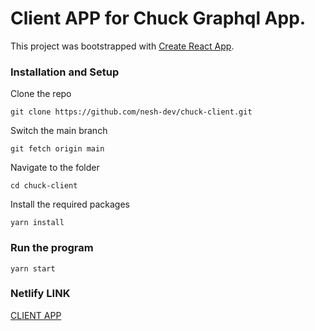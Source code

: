 # Client APP for Chuck Graphql App.

This project was bootstrapped with [Create React App](https://github.com/facebook/create-react-app).

### Installation and Setup 
Clone the repo 

`git clone https://github.com/nesh-dev/chuck-client.git`

Switch the main branch 

`git fetch origin main`

Navigate to the folder 

`cd chuck-client`

Install the required packages 

`yarn install`

### Run the program 

 `yarn start`

### Netlify LINK
[CLIENT APP ](https://chucky-client.netlify.app/)
